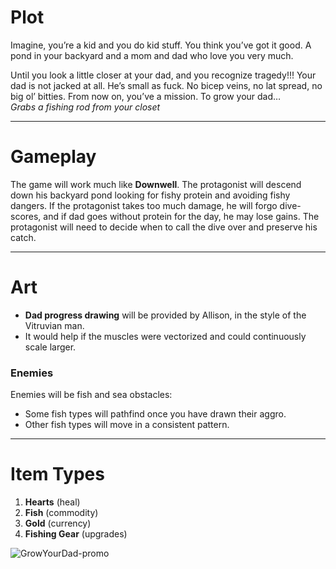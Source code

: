 # Plot  
Imagine, you’re a kid and you do kid stuff. You think you’ve got it good. A pond in your backyard and a mom and dad who love you very much.  

Until you look a little closer at your dad, and you recognize tragedy!!! Your dad is not jacked at all. He’s small as fuck. No bicep veins, no lat spread, no big ol’ bitties. From now on, you’ve a mission. To grow your dad…  
*Grabs a fishing rod from your closet*  

---

# Gameplay  
The game will work much like **Downwell**. The protagonist will descend down his backyard pond looking for fishy protein and avoiding fishy dangers. If the protagonist takes too much damage, he will forgo dive-scores, and if dad goes without protein for the day, he may lose gains. The protagonist will need to decide when to call the dive over and preserve his catch.  

---

# Art  
- **Dad progress drawing** will be provided by Allison, in the style of the Vitruvian man.  
- It would help if the muscles were vectorized and could continuously scale larger.  

### Enemies  
Enemies will be fish and sea obstacles:  
- Some fish types will pathfind once you have drawn their aggro.  
- Other fish types will move in a consistent pattern.  

---

# Item Types  
1. **Hearts** (heal)  
2. **Fish** (commodity)  
3. **Gold** (currency)  
4. **Fishing Gear** (upgrades)  

![GrowYourDad-promo](https://github.com/user-attachments/assets/0741df91-5c3e-4f11-b6c5-301f41a7a0cb)

